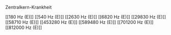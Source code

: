 Zentralkern-Krankheit

[[180 Hz (E)]]
[[540 Hz (E)]]
[[2630 Hz (E)]]
[[6820 Hz (E)]]
[[29830 Hz (E)]]
[[58710 Hz (E)]]
[[453280 Hz (E)]]
[[589480 Hz (E)]]
[[701200 Hz (E)]]
[[812000 Hz (E)]]